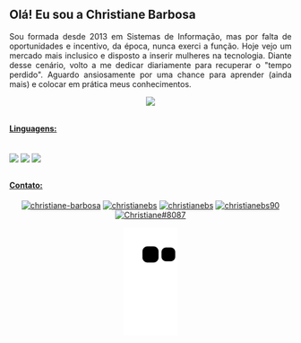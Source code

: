 ## Olá! Eu sou a Christiane Barbosa
<p align="justify"> Sou formada desde 2013 em Sistemas de Informação, mas por falta de oportunidades e incentivo, da época, nunca exerci a função. Hoje vejo um mercado mais inclusico e disposto a inserir mulheres na tecnologia. Diante desse cenário, volto a me dedicar diariamente para recuperar o "tempo perdido". Aguardo ansiosamente por uma chance para aprender (ainda mais) e colocar em prática meus conhecimentos.</p>

<div align="center">
  <a href="https://github.com/christianebs/">
  <img height="180em" src="https://github-readme-stats.vercel.app/api?username=christianebs&show_icons=true&theme=dracula&include_all_commits=true&count_private=true" />
</div>

##

#### Linguagens:

<div align="center" style="display: inline-block"><br>
  <img src="https://img.shields.io/badge/Java-ED8B00?style=for-the-badge&logo=java&logoColor=white">
  <img src="https://img.shields.io/badge/HTML-239120?style=for-the-badge&logo=html5&logoColor=white">
  <img src="https://img.shields.io/badge/CSS-239120?&style=for-the-badge&logo=css3&logoColor=white">
</div>

##

#### Contato:

<div align="center">
  <a href="https://linkedin.com/in/christiane-barbosa" target="_blank"><img src="https://img.shields.io/badge/LinkedIn-0077B5?style=for-the-badge&logo=linkedin&logoColor=white" alt="christiane-barbosa" target="_blank" /></a>
  <a href="mailto:christianebs90@gmail.com" target="_blank"><img src="https://img.shields.io/badge/Gmail-D14836?style=for-the-badge&logo=gmail&logoColor=white" alt="christianebs" target="_blank" /></a>
  <a href="https://twitter.com/christianebs" target="_blank"><img src="https://img.shields.io/badge/Twitter-1DA1F2?style=for-the-badge&logo=twitter&logoColor=white" alt="christianebs" target="_blank" /></a>
  <a href="https://instagram.com/christianebs90" target="_blank"><img src="https://img.shields.io/badge/Instagram-E4405F?style=for-the-badge&logo=instagram&logoColor=white" alt="christianebs90" target="_blank" /></a>
  <a href="https://discordapp.com/users/8087" target="_blank"><img src="https://img.shields.io/badge/Discord-7289DA?style=for-the-badge&logo=discord&logoColor=white" alt="Christiane#8087" target="_blank" /></a>
  
  ![Snake animation](https://github.com/christianebs/christianebs/blob/output/github-contribution-grid-snake.svg)
</div>
